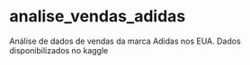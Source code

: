 # analise_vendas_adidas
 Análise de dados de vendas da marca Adidas nos EUA. Dados disponibilizados no kaggle
